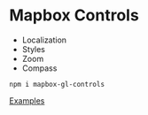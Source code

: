 # Mapbox Controls
* Localization
* Styles
* Zoom
* Compass

`npm i mapbox-gl-controls`

[Examples](https://bravecow.github.io/mapbox-gl-controls/index.html)
